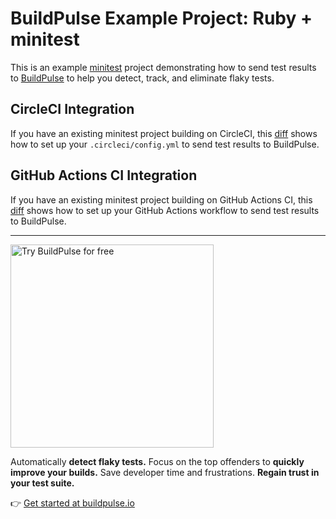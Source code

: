 # BuildPulse Example Project: Ruby + minitest

This is an example [minitest](https://github.com/seattlerb/minitest) project demonstrating how to send test results to [BuildPulse](https://buildpulse.io) to help you detect, track, and eliminate flaky tests.

## CircleCI Integration

If you have an existing minitest project building on CircleCI, this [diff](https://github.com/buildpulse/buildpulse-example-ruby-minitest/compare/7c0f835...circle-ci) shows how to set up your `.circleci/config.yml` to send test results to BuildPulse.

## GitHub Actions CI Integration

If you have an existing minitest project building on GitHub Actions CI, this [diff](https://github.com/buildpulse/buildpulse-example-ruby-minitest/compare/86c2970...github-actions) shows how to set up your GitHub Actions workflow to send test results to BuildPulse.

---

<p>
  <a href="https://buildpulse.io?utm_source=github.com&utm_campaign=example-repositories&utm_content=ruby-minitest-button">
    <img width="325" title="Automatically detect flaky Ruby tests with BuildPulse" alt="Try BuildPulse for free" src="https://user-images.githubusercontent.com/2988/86935247-9f059b80-c10a-11ea-9579-575b357e70d6.png">
  </a>
</p>

Automatically **detect flaky tests.** Focus on the top offenders to **quickly improve your builds.** Save developer time and frustrations. **Regain trust in your test suite.**

👉 [Get started at buildpulse.io](https://buildpulse.io?utm_source=github.com&utm_campaign=example-repositories&utm_content=ruby-minitest-text-link)
